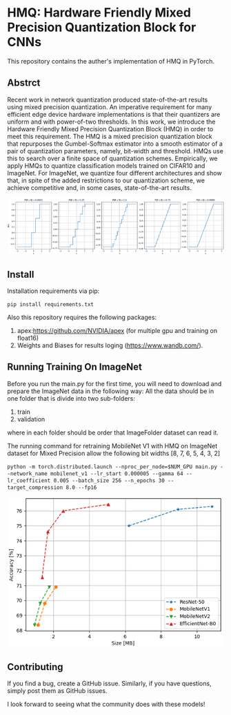 # HMQ: Hardware Friendly Mixed Precision Quantization Block for CNNs
This repository contains the auther's implementation of HMQ in PyTorch. 
## Abstrct
Recent work in network quantization produced state-of-the-art results using mixed precision quantization.
An imperative requirement for many efficient edge device hardware implementations is that their quantizers are uniform and with power-of-two thresholds.
In this work, we introduce the Hardware Friendly Mixed Precision Quantization Block (HMQ) in order to meet this requirement.
The HMQ is a mixed precision quantization block that repurposes the Gumbel-Softmax estimator into a smooth estimator of a pair of quantization parameters, namely, bit-width and threshold.
HMQs use this to search over a finite space of quantization schemes.
Empirically, we apply HMQs to quantize classification models trained on CIFAR10 and ImageNet. 
For ImageNet, we quantize four different architectures and show that, in spite of the added restrictions to our quantization scheme, we achieve competitive and, in some cases, state-of-the-art results.

![VideoBlocks](images/bit_chane_v2.png)

 
## Install
Installation requirements via pip:
```
pip install requirements.txt
```
Also this repository requires the following packages:
1. apex:https://github.com/NVIDIA/apex (for multiple gpu and training on float16)
2. Weights and Biases for results loging (https://www.wandb.com/). 

## Running Training On ImageNet
Before you run the main.py for the first time, you will need to download and prepare the ImageNet data in the following way: All the data should be in one folder that is divide into two sub-folders:

1. train
2. validation 

where in each folder should  be order that ImageFolder dataset can read it.

The running command for retraining MobileNet V1 with HMQ on ImageNet dataset for Mixed Precision allow the following bit widths [8, 7, 6, 5, 4, 3, 2] 
```
python -m torch.distributed.launch --nproc_per_node=$NUM_GPU main.py --network_name mobilenet_v1 --lr_start 0.000005 --gamma 64 --lr_coefficient 0.005 --batch_size 256 --n_epochs 30 --target_compression 8.0 --fp16
```

![VideoBlocks](images/parto_final.png) 

## Contributing
If you find a bug, create a GitHub issue. Similarly, if you have questions, simply post them as GitHub issues.

I look forward to seeing what the community does with these models!